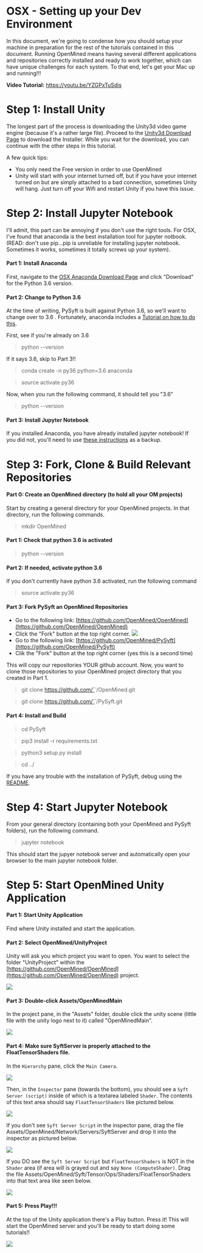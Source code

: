 # OSX - Setting up your Dev Environment

In this document, we're going to condense how you should setup your machine in preparation for the rest of the tutorials contained in this document. Running OpenMined means having several different applications and repositories correctly installed and ready to work together, which can have unique challenges for each system. To that end, let's get your Mac up and running!!!

**Video Tutorial:** https://youtu.be/YZGPxTuSdis

# Step 1: Install Unity

The longest part of the process is downloading the Unity3d video game engine (because it's a rather large file). Proceed to the [Unity3d Download Page](https://store.unity.com/download?ref=personal) to download the Installer. While you wait for the download, you can continue with the other steps in this tutorial.

A few quick tips:

* You only need the Free version in order to use OpenMined
* Unity will start with your internet turned off, but if you have your internet turned on but are simply attached to a bad connection, sometimes Unity will hang. Just turn off your Wifi and restart Unity if you have this issue.

# Step 2: Install Jupyter Notebook

I'll admit, this part can be annoying if you don't use the right tools. For OSX, I've found that anaconda is the best installation tool for jupyter notbook. (READ: don't use pip...pip is unreliable for installing jupyter notebook. Sometimes it works, sometimes it totally screws up your system).

#### Part 1: Install Anaconda
First, navigate to the [OSX Anaconda Download Page](https://www.anaconda.com/download/#macos) and click "Download" for the Python 3.6 version.

#### Part 2: Change to Python 3.6
At the time of writing, PySyft is built against Python 3.6, so we'll want to change over to 3.6 . Fortunately, anaconda includes a [Tutorial on how to do this](https://conda.io/docs/user-guide/tasks/manage-python.html).

First, see if you're already on 3.6

>python --version

If it says 3.6, skip to Part 3!!

>conda create -n py36 python=3.6 anaconda

>source activate py36

Now, when you run the following command, it should tell you "3.6"
>python --version

#### Part 3: Install Jupyter Notebook

If you installed Anaconda, you have already installed jupyter notebook! If you did not, you'll need to use [these instructions](http://jupyter.readthedocs.io/en/latest/install.html) as a backup.

# Step 3: Fork, Clone & Build Relevant Repositories

#### Part 0: Create an OpenMined directory (to hold all your OM projects)
Start by creating a general directory for your OpenMined projects. In that directory, run the following commands.
> mkdir OpenMined

#### Part 1: Check that python 3.6 is activated
>python --version

#### Part 2: If needed, activate python 3.6
If you don't currently have python 3.6 activated, run the following command

>source activate py36

#### Part 3: Fork PySyft an OpenMined Repositories

- Go to the following link: [https://github.com/OpenMined/OpenMined](https://github.com/OpenMined/OpenMined)
- Click the "Fork" button at the top right corner.
![](../resources/images/fork.png)
- Go to the following link: [https://github.com/OpenMined/PySyft](https://github.com/OpenMined/PySyft)
- Clik the "Fork" button at the top right corner (yes this is a second time)

This will copy our repositories YOUR github account. Now, you want to clone those repositories to your OpenMined project directory that you created in Part 1.

> git clone https://github.com/`<your github username>`/OpenMined.git

> git clone https://github.com/`<your github username>`/PySyft.git

#### Part 4: Install and Build


> cd PySyft

> pip3 install -r requirements.txt

> python3 setup.py install

> cd ../

If you have any trouble with the installation of PySyft, debug using the [README](https://github.com/OpenMined/PySyft).

# Step 4: Start Jupyter Notebook

From your general directory (containing both your OpenMined and PySyft folders), run the following command.

>jupyter notebook

This should start the jupyer notebook server and automatically open your browser to the main jupyter notebook folder.

# Step 5: Start OpenMined Unity Application

#### Part 1: Start Unity Application

Find where Unity installed and start the application.

#### Part 2: Select OpenMined/UnityProject

Unity will ask you which project you want to open. You want to select the folder "UnityProject" within the [https://github.com/OpenMined/OpenMined](https://github.com/OpenMined/OpenMined) project.

![](../resources/images/OpenUnityProject.png)

#### Part 3: Double-click Assets/OpenMinedMain

In the project pane, in the "Assets" folder, double click the unity scene (little file with the unity logo next to it) called "OpenMinedMain".

![](../resources/images/SelectUnityScene.png)

#### Part 4: Make sure SyftServer is properly attached to the FloatTensorShaders file.

In the `Hierarchy` pane, click the `Main Camera`.

![](../resources/images/HierarchyMainCamera.png)

Then, in the `Inspector` pane (towards the bottom), you should see a `Syft Server (script)` inside of which is a textarea labeled `Shader`. The contents of this text area should say `FloatTensorShaders` like pictured below.

![](../resources/images/CameraInspector.png)

If you don't see `Syft Server Script` in the inspector pane, drag the file Assets/OpenMined/Network/Servers/SyftServer and drop it into the inspector as pictured below.

![](../resources/images/DragSyftServer.png)

If you DO see the `Syft Server Script` but `FloatTensorShaders` is NOT in the `Shader` area (if area will is grayed out and say `None (ComputeShader)`. Drag the file Assets/OpenMined/Syft/Tensor/Ops/Shaders/FloatTensorShaders into that text area like seen below.

![](../resources/images/DragShader.png)

#### Part 5: Press Play!!!

At the top of the Unity application there's a Play button. Press it! This will start the OpenMined server and you'll be ready to start doing some tutorials!!

![](../resources/images/UnityPlayButton.png)
